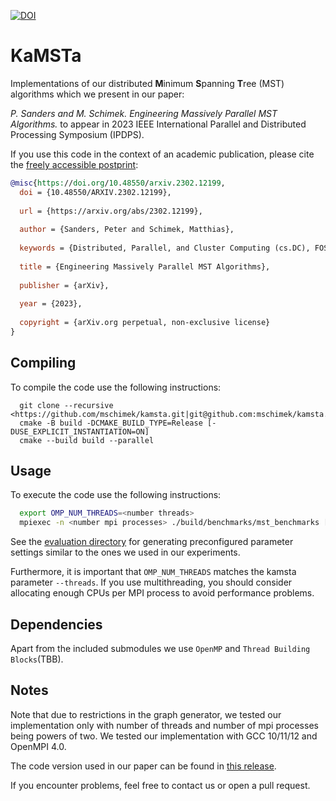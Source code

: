 [![DOI](https://zenodo.org/badge/602074500.svg)](https://zenodo.org/badge/latestdoi/602074500)

# KaMSTa

Implementations of our distributed **M**inimum **S**panning **T**ree (MST) algorithms which we present in our paper:

_P. Sanders and M. Schimek. Engineering Massively Parallel MST Algorithms._ to appear in 2023 IEEE International Parallel and Distributed Processing Symposium (IPDPS).

If you use this code in the context of an academic publication, please cite the [freely accessible postprint](https://arxiv.org/abs/2302.12199):
```bibtex
@misc{https://doi.org/10.48550/arxiv.2302.12199,
  doi = {10.48550/ARXIV.2302.12199},
  
  url = {https://arxiv.org/abs/2302.12199},
  
  author = {Sanders, Peter and Schimek, Matthias},
  
  keywords = {Distributed, Parallel, and Cluster Computing (cs.DC), FOS: Computer and information sciences, FOS: Computer and information sciences},
  
  title = {Engineering Massively Parallel MST Algorithms},
  
  publisher = {arXiv},
  
  year = {2023},
  
  copyright = {arXiv.org perpetual, non-exclusive license}
}
```

## Compiling

To compile the code use the following instructions:
```
  git clone --recursive <https://github.com/mschimek/kamsta.git|git@github.com:mschimek/kamsta.git>
  cmake -B build -DCMAKE_BUILD_TYPE=Release [-DUSE_EXPLICIT_INSTANTIATION=ON]
  cmake --build build --parallel
```

## Usage

To execute the code use the following instructions:

```sh
  export OMP_NUM_THREADS=<number threads>
  mpiexec -n <number mpi processes> ./build/benchmarks/mst_benchmarks [kamsta parameters (--help for help)]
```
See the [evaluation directory](https://github.com/mschimek/kamsta/tree/main/evaluation) for generating preconfigured parameter settings similar to the ones we used in our experiments.

Furthermore, it is important that `OMP_NUM_THREADS` matches the kamsta parameter `--threads`.
If you use multithreading, you should consider allocating enough CPUs per MPI process to avoid performance problems.


## Dependencies
Apart from the included submodules we use `OpenMP` and `Thread Building Blocks`(TBB).


## Notes
Note that due to restrictions in the graph generator, we tested our implementation only with number of threads and number of mpi processes being powers of two.
We tested our implementation with GCC 10/11/12 and OpenMPI 4.0.

The code version used in our paper can be found in [this release](https://github.com/mschimek/kamsta/releases/tag/v0.2).


If you encounter problems, feel free to contact us or open a pull request.
